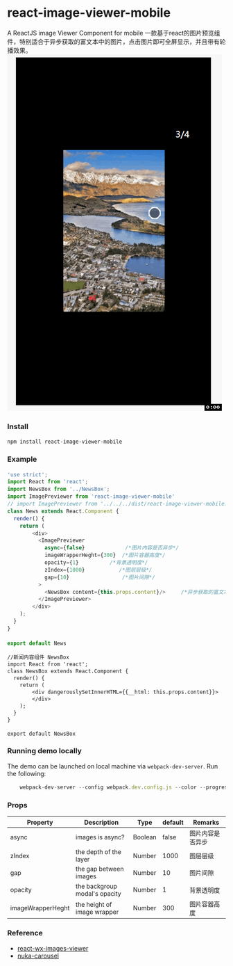 # react-image-viewer-mobile

A ReactJS image Viewer Component for mobile
一款基于react的图片预览组件，特别适合于异步获取的富文本中的图片，点击图片即可全屏显示，并且带有轮播效果。
![image](https://github.com/HarryChen0506/react-image-viewer-mobile/blob/master/demo/image-viewer.gif) 

### Install

```
npm install react-image-viewer-mobile
```

### Example
```javascript
'use strict';
import React from 'react';
import NewsBox from '../NewsBox';
import ImagePreviewer from 'react-image-viewer-mobile'
// import ImagePreviewer from '../../../dist/react-image-viewer-mobile.js'
class News extends React.Component {  
  render() {    
    return (      
        <div>
          <ImagePreviewer 
            async={false}             /*图片内容是否异步*/
            imageWrapperHeght={300}  /*图片容器高度*/
            opacity={1}          /*背景透明度*/
            zIndex={1000}           /*图层层级*/
            gap={10}                 /*图片间隙*/
          >
            <NewsBox content={this.props.content}/>     /*异步获取的富文本*/ 
          </ImagePreviewer>             
        </div>      
    );
  }
}

export default News
```
```
//新闻内容组件 NewsBox
import React from 'react';
class NewsBox extends React.Component {  
  render() {
    return (      
        <div dangerouslySetInnerHTML={{__html: this.props.content}}>        
        </div>      
    );
  }
}

export default NewsBox
```

### Running demo locally

The demo can be launched on local machine via `webpack-dev-server`. Run the following:

```javascript
    webpack-dev-server --config webpack.dev.config.js --color --progress
```


### Props

| Property | Description | Type | default | Remarks |
| --- | --- | --- | --- | --- |
| async | images is async? | Boolean | false | 图片内容是否异步 |
| zIndex | the depth of the layer | Number | 1000 | 图层层级 |
| gap | the gap between images | Number | 10 | 图片间隙 |
| opacity | the backgroup modal's opacity | Number | 1 | 背景透明度 |
| imageWrapperHeght | the height of image wrapper | Number | 300 | 图片容器高度 |

### Reference
- [react-wx-images-viewer](https://github.com/react-ld/react-wx-images-viewer)
- [nuka-carousel](https://github.com/FormidableLabs/nuka-carousel)